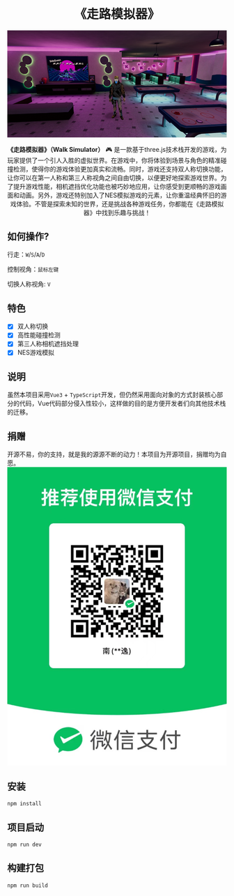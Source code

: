 <h1 align="center">《走路模拟器》</h1>

<p align="center">
<img src="./cover.png" alt="" />
</p>

<p align="center">
<b>《走路模拟器》（Walk Simulator）</b> 🎮 是一款基于three.js技术栈开发的游戏，为玩家提供了一个引人入胜的虚拟世界。在游戏中，你将体验到场景与角色的精准碰撞检测，使得你的游戏体验更加真实和流畅。同时，游戏还支持双人称切换功能，让你可以在第一人称和第三人称视角之间自由切换，以便更好地探索游戏世界。为了提升游戏性能，相机遮挡优化功能也被巧妙地应用，让你感受到更顺畅的游戏画面和动画。另外，游戏还特别加入了NES模拟游戏的元素，让你重温经典怀旧的游戏体验。不管是探索未知的世界，还是挑战各种游戏任务，你都能在《走路模拟器》中找到乐趣与挑战！
</p>

## 如何操作?
行走：`W`/`S`/`A`/`D`  

控制视角：`鼠标左键`  

切换人称视角: `V`

## 特色

- [x] 双人称切换
- [x] 高性能碰撞检测
- [x] 第三人称相机遮挡处理
- [x] NES游戏模拟

## 说明
虽然本项目采用`Vue3` + `TypeScript`开发，但仍然采用面向对象的方式封装核心部分的代码，Vue代码部分侵入性较小，这样做的目的是方便开发者们向其他技术栈的迁移。

## 捐赠
开源不易，你的支持，就是我的源源不断的动力！本项目为开源项目，捐赠均为自愿。
![qrcode.jpg](qrcode.jpg)

## 安装

```sh
npm install
```

## 项目启动

```sh
npm run dev
```

## 构建打包

```sh
npm run build
```
